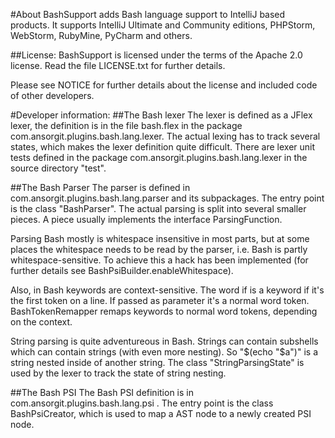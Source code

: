 #About
BashSupport adds Bash language support to IntelliJ based products.
It supports IntelliJ Ultimate and Community editions, PHPStorm, WebStorm, RubyMine, PyCharm and others.

##License:
BashSupport is licensed under the terms of the Apache 2.0 license.
Read the file LICENSE.txt for further details.

Please see NOTICE for further details about the license and included code of other developers.

#Developer information:
##The Bash lexer
The lexer is defined as a JFlex lexer, the definition is in the file bash.flex in the package com.ansorgit.plugins.bash.lang.lexer.
The actual lexing has to track several states, which makes the lexer definition quite difficult. There are lexer unit tests defined in the package com.ansorgit.plugins.bash.lang.lexer in the source directory "test". 

##The Bash Parser
The parser is defined in com.ansorgit.plugins.bash.lang.parser and its subpackages. The entry point is the class "BashParser". The actual parsing is split into several smaller pieces. A piece usually implements the interface ParsingFunction.

Parsing Bash mostly is whitespace insensitive in most parts, but at some places the whitespace needs to be read by the parser, i.e. Bash is partly whitespace-sensitive. To achieve this a hack has been implemented (for further details see BashPsiBuilder.enableWhitespace).

Also, in Bash keywords are context-sensitive. The word if is a keyword if it's the first token on a line. If passed as parameter it's a normal word token. BashTokenRemapper remaps keywords to normal word tokens, depending on the context.

String parsing is quite adventureous in Bash. Strings can contain subshells which can contain strings (with even more nesting). So "$(echo "$a")" is a string nested inside of another string. The class "StringParsingState" is used by the lexer to track the state of string nesting.

##The Bash PSI
The Bash PSI definition is in com.ansorgit.plugins.bash.lang.psi . The entry point is the class BashPsiCreator, which is used to map a AST node to a newly created PSI node.